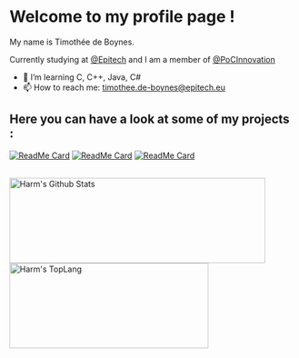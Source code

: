 # Welcome to my profile page !

My name is Timothée de Boynes.

Currently studying at [@Epitech](https://www.epitech.eu/) and I am a member of [@PoCInnovation](https://github.com/PoCInnovation)


- 🌱 I’m learning C, C++, Java, C#
- 📫 How to reach me: timothee.de-boynes@epitech.eu

## Here you can have a look at some of my projects :
[![ReadMe Card](https://github-readme-stats.vercel.app/api/pin/?username=HKtueur1&repo=Epytodo&theme=radical&hide_border=false)](https://github.com/HKtueur1/Epytodo)
[![ReadMe Card](https://github-readme-stats.vercel.app/api/pin/?username=HKtueur1&repo=MyRPG&theme=radical&hide_border=false)](https://github.com/HKtueur1/MyRPG)
[![ReadMe Card](https://github-readme-stats.vercel.app/api/pin/?username=HKtueur1&repo=Navy&theme=radical&hide_border=false)](https://github.com/HKtueur1/Navy)

</br>

<div style="-webkit-column-count: 2; -moz-column-count: 2; column-count: 2; -webkit-column-rule: 1px dotted #e0e0e0; -moz-column-rule: 1px dotted #e0e0e0; column-rule: 1px dotted #e0e0e0;">
    <div style="display: inline-block;">
        <img width="450" height="150" img align="left" alt="Harm's Github Stats" src="https://github-readme-stats.vercel.app/api?username=HKtueur1&theme=radical&show_icons=true&include_all_commits=true&count_private=true&hide_border=false&hide=issues" class="responsive" />
    </div>
    <div style="display: inline-block;">
        <img width="350" height="150" img align="center" alt="Harm's TopLang" src="https://github-readme-stats.vercel.app/api/top-langs/?username=HKtueur1&theme=radical&hide_border=false&layout=compact&count_private=true" class="responsive"/>
    </div>
</div>

<br/>
